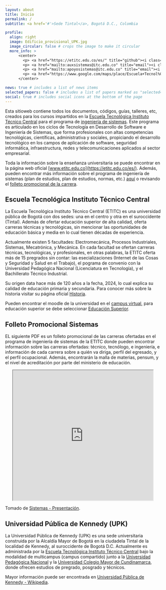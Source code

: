 ```yaml
---
layout: about
title: Inicio
permalink: /
subtitle: <a href='#'>Sede Tintal</a>, Bogotá D.C., Colombia

profile:
  align: right
  image: Edificio_provisional_UPK.jpg
  image_circular: false # crops the image to make it circular
  more_info: >
      <center>
        <p> <a href="https://etitc.edu.co/es/" title="github"><i class="fa-solid fa-house"></i></a> <a href="https://etitc.edu.co/es/">www.etitc.edu.co</a></p> <br>
        <p> <a href="mailto:auxsistemas@itc.edu.co" title="email"><i class="fa-solid fa-envelope"></i></a> <a href="maito:auxsistemas@itc.edu.co">auxsistemas@itc.edu.co</a></p>
        <p> <a href="mailto:apoyosistemas@itc.edu.co" title="email"><i class="fa-solid fa-envelope"></i></a> <a href="maito:apoyosistemas@itc.edu.co">apoyosistemas@itc.edu.co</a></p>
        <p> <a href="https://www.google.com/maps/place/Escuela+Tecnol%C3%B3gica+Instituto+T%C3%A9cnico+Central/@4.6547434,-74.1644586,17z/data=!3m1!4b1!4m6!3m5!1s0x8e3f9dba37af805b:0x8208bb461642b5fe!8m2!3d4.6547434!4d-74.1618837!16s%2Fg%2F11fnp461gp?hl=es&entry=ttu&g_ep=EgoyMDI0MTEyNC4xIKXMDSoASAFQAw%3D%3D" title="maps"><i class="fa-solid fa-location-dot"></i></a> <a href="https://www.google.com/maps/place/Escuela+Tecnol%C3%B3gica+Instituto+T%C3%A9cnico+Central/@4.6547434,-74.1644586,17z/data=!3m1!4b1!4m6!3m5!1s0x8e3f9dba37af805b:0x8208bb461642b5fe!8m2!3d4.6547434!4d-74.1618837!16s%2Fg%2F11fnp461gp?hl=es&entry=ttu&g_ep=EgoyMDI0MTEyNC4xIKXMDSoASAFQAw%3D%3D">KR 94 Bis - CL 6A, Bogotá, Colombia</a></p>
      </center>

news: true # includes a list of news items
selected_papers: false # includes a list of papers marked as "selected={true}"
social: true # includes social icons at the bottom of the page
---
```


Esta sitioweb contiene todos los documentos, códigos, guías, talleres, etc, creados para los cursos impartidos en la [Escuela Tecnológica Instituto Técnico Central](https://etitc.edu.co/es/) para el programa de [ingeniería de sistemas](https://etitc.edu.co/es/page/sistemas). Este programa es articulado en los ciclos de Tecnología en Desarrollo de Software e Ingeniería de Sistemas, que forma profesionales con altas competencias tecnológicas, científicas, administrativa y sociales, propiciando el desarrollo tecnológico en los campos de aplicación de software, seguridad informática, infraestructura, redes y telecomunicaciones aplicados al sector empresarial. 

Toda la información sobre la enseñanza universitaria se puede encontrar en la página web oficial [www.etitc.edu.co](https://etitc.edu.co/es/). Además, pueden encontrar más información sobre el programa de ingeniería de sistemas (plan de estudios, plan de estudios, normas, etc.) [aquí](https://etitc.edu.co/es/page/sistemas) o revisando el [folleto promocional de la carrera](#folleto-promocional-sistemas). 

## Escuela Tecnológica Instituto Técnico Central

La Escuela Tecnológica Instituto Técnico Central (ETITC) es una universidad pública de Bogotá con dos sedes: una en el centro y otra en el suroccidente (Tintal). Además de ofertar educación superior de alta calidad, oferta carreras técnicas y tecnológicas, sin mencionar las oportunidades de educación básica y media en lo cual tienen décadas de experiencia.

Actualmente existen 5 facultades: Electromecánica, Procesos Industriales, Sistemas, Mecatrónica, y Mecánica. En cada facultad se ofertan carreras técnicas, tecnológicas, y profesionales, en otras palabras, la ETITC oferta más de 15 pregrados sin contar: las esecializaciones (Internet de las Cosas y Seguridad y Salud en el Trabajo), el pograma de convenio con la Universidad Pedagógica Nacional (Licenciatura en Tecnología), y el Bachillerato Técnico Industrial.

Su origen data hace más de 120 años a la fecha, 2024, lo cual explica su calidad de educación primaria y secundaria. Para conocer más sobre la historia visitar su página oficial [Historia](https://etitc.edu.co/es/page/nosotros&historia).

Pueden encontrar el moodle de la universidad en el [campus virtual](https://campusvirtualedigital.etitc.edu.co/), para educación superior se debe seleccionar [Educación Superior](https://campusvirtualpes.etitc.edu.co/Edusuperior/).

## Folleto Promocional Sistemas

EL siguiente PDF es un folleto promocional de las carreras ofertadas en el programa de ingeniería de sistemas de la ETITC donde pueden encontrar información sobre las carreras ofertadas: técnico, tecnólogo, e ingeniería, e información de cada carrera sobre a quién va diriga, perfil del egresado, y el perfil ocupacional. Además, encontrarán la malla de materias, pensum, y el nivel de acreditación por parte del ministerio de educación. 

<div align="center">
  <iframe src="https://etitc.edu.co/archives/sistemas.pdf" width="90%" height="420"></iframe>
</div>

Tomado de [Sistemas - Presentación](https://www.etitc.edu.co/es/page/sistemas).

## Universidad Pública de Kennedy (UPK)

La Universidad Pública de Kennedy (UPK) es una sede universitaria construida por la Alcaldía Mayor de Bogotá en la ciudadela Tintal de la localidad de Kennedy, al suroccidente de Bogotá D.C. Actualmente es administrada por la [Escuela Tecnológica Instituto Técnico Central](https://www.etitc.edu.co/) bajo la modalidad de multicampus (campus compartido) junto a la [Universidad Pedagógica Nacional](https://www.upn.edu.co/) y la [Universidad Colegio Mayor de Cundinamarca](https://www.unicolmayor.edu.co/), donde ofrecen estudios de pregrado, posgrado y técnicos.

Mayor información puede ser encontrada en [Universidad Pública de Kennedy - Wikipedia](https://es.wikipedia.org/wiki/Universidad_P%C3%BAblica_de_Kennedy).
